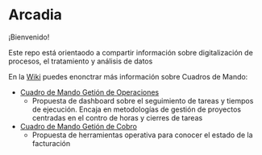 # Arcadia

¡Bienvenido!

Este repo está orientaodo a compartir información sobre digitalización de procesos, el tratamiento y análisis de datos 

En la [Wiki](https://github.com/AguCE/arcadia/wiki/Home/_edit#cuadros-de-mando) puedes enonctrar más información sobre
Cuadros de Mando:
* [Cuadro de Mando Getión de Operaciones ](https://github.com/AguCE/arcadia/wiki/CM-Operaciones)
  * Propuesta de dashboard sobre el seguimiento de tareas y tiempos de ejecución. Encaja en metodologías de gestión de proyectos centradas en el contro de horas y cierres de tareas
* [Cuadro de Mando Getión de Cobro ](https://github.com/AguCE/arcadia/wiki/CM-Gestion-de-Cobro)
  *  Propuesta de herramientas operativa para conocer el estado de la facturación 
